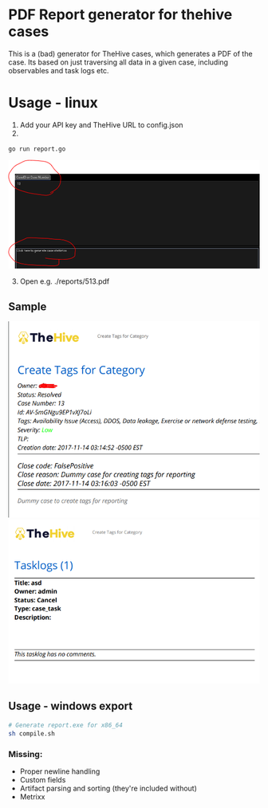 # PDF Report generator for thehive cases
This is a (bad) generator for TheHive cases, which generates a PDF of the case. Its based on just traversing all data in a given case, including observables and task logs etc.

# Usage - linux 
1. Add your API key and TheHive URL to config.json 
2. 
```bash 
go run report.go
```
![caseId1](https://github.com/frikky/hive-case-report/blob/master/images/reporting.PNG?raw=true)

3. Open e.g. ./reports/513.pdf 

## Sample
![firstpage](https://github.com/frikky/hive-case-report/blob/master/images/Firstpage.PNG?raw=true)
![morepages](https://github.com/frikky/hive-case-report/blob/master/images/MorePages.PNG?raw=true)

## Usage - windows export
```bash
# Generate report.exe for x86_64 
sh compile.sh
```

### Missing: 
* Proper newline handling
* Custom fields
* Artifact parsing and sorting (they're included without)
* Metrixx
